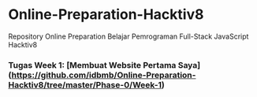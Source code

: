 # Online-Preparation-Hacktiv8
Repository Online Preparation Belajar Pemrograman Full-Stack JavaScript Hacktiv8

### Tugas Week 1: [Membuat Website Pertama Saya] (https://github.com/idbmb/Online-Preparation-Hacktiv8/tree/master/Phase-0/Week-1)

